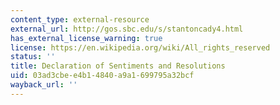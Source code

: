 ```yaml
---
content_type: external-resource
external_url: http://gos.sbc.edu/s/stantoncady4.html
has_external_license_warning: true
license: https://en.wikipedia.org/wiki/All_rights_reserved
status: ''
title: Declaration of Sentiments and Resolutions
uid: 03ad3cbe-e4b1-4840-a9a1-699795a32bcf
wayback_url: ''
---
```

